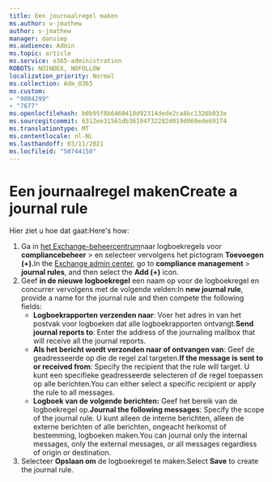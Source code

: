 ```yaml
---
title: Een journaalregel maken
ms.author: v-jmathew
author: v-jmathew
manager: dansimp
ms.audience: Admin
ms.topic: article
ms.service: o365-administration
ROBOTS: NOINDEX, NOFOLLOW
localization_priority: Normal
ms.collection: Adm_O365
ms.custom:
- "9004299"
- "7677"
ms.openlocfilehash: b0b95f8b6460418d92314dede2ca8bc1326b033e
ms.sourcegitcommit: 6312ee31561db36104f32282d019d069ede69174
ms.translationtype: MT
ms.contentlocale: nl-NL
ms.lasthandoff: 03/11/2021
ms.locfileid: "50744150"
---
```

# <a name="create-a-journal-rule"></a><span data-ttu-id="19d8f-102">Een journaalregel maken</span><span class="sxs-lookup"><span data-stu-id="19d8f-102">Create a journal rule</span></span>

<span data-ttu-id="19d8f-103">Hier ziet u hoe dat gaat:</span><span class="sxs-lookup"><span data-stu-id="19d8f-103">Here's how:</span></span>

1. <span data-ttu-id="19d8f-104">Ga in [het Exchange-beheercentrum](https://go.microsoft.com/fwlink/p/?linkid=2059104)naar logboekregels voor **compliancebeheer**  >  en selecteer vervolgens het pictogram **Toevoegen (+).**</span><span class="sxs-lookup"><span data-stu-id="19d8f-104">In the [Exchange admin center](https://go.microsoft.com/fwlink/p/?linkid=2059104), go to **compliance management** > **journal rules**, and then select the **Add (+)** icon.</span></span>
2. <span data-ttu-id="19d8f-105">Geef **in de nieuwe logboekregel** een naam op voor de logboekregel en concurrer vervolgens met de volgende velden:</span><span class="sxs-lookup"><span data-stu-id="19d8f-105">In **new journal rule**, provide a name for the journal rule and then compete the following fields:</span></span>  
    - <span data-ttu-id="19d8f-106">**Logboekrapporten verzenden naar**: Voer het adres in van het postvak voor logboeken dat alle logboekrapporten ontvangt.</span><span class="sxs-lookup"><span data-stu-id="19d8f-106">**Send journal reports to**: Enter the address of the journaling mailbox that will receive all the journal reports.</span></span>  
    - <span data-ttu-id="19d8f-107">**Als het bericht wordt verzonden naar of ontvangen van**: Geef de geadresseerde op die de regel zal targeten.</span><span class="sxs-lookup"><span data-stu-id="19d8f-107">**If the message is sent to or received from**: Specify the recipient that the rule will target.</span></span> <span data-ttu-id="19d8f-108">U kunt een specifieke geadresseerde selecteren of de regel toepassen op alle berichten.</span><span class="sxs-lookup"><span data-stu-id="19d8f-108">You can either select a specific recipient or apply the rule to all messages.</span></span>  
    - <span data-ttu-id="19d8f-109">**Logboek van de volgende berichten:** Geef het bereik van de logboekregel op.</span><span class="sxs-lookup"><span data-stu-id="19d8f-109">**Journal the following messages**: Specify the scope of the journal rule.</span></span> <span data-ttu-id="19d8f-110">U kunt alleen de interne berichten, alleen de externe berichten of alle berichten, ongeacht herkomst of bestemming, logboeken maken.</span><span class="sxs-lookup"><span data-stu-id="19d8f-110">You can journal only the internal messages, only the external messages, or all messages regardless of origin or destination.</span></span>
3. <span data-ttu-id="19d8f-111">Selecteer **Opslaan om** de logboekregel te maken.</span><span class="sxs-lookup"><span data-stu-id="19d8f-111">Select **Save** to create the journal rule.</span></span>
